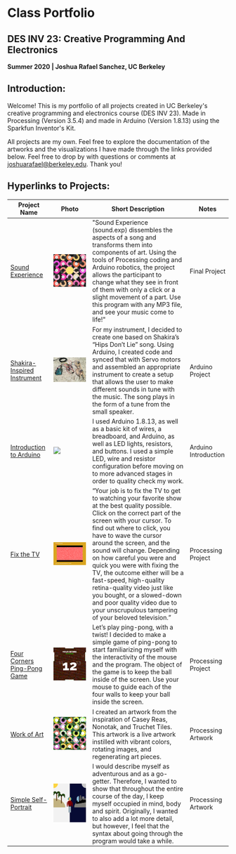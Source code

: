 # Class Portfolio
## DES INV 23: Creative Programming And Electronics
**Summer 2020 | Joshua Rafael Sanchez, UC Berkeley**

## Introduction:
Welcome! This is my portfolio of all projects created in UC Berkeley's creative programming and electronics course (DES INV 23). Made in Processing (Version 3.5.4) and made in Arduino (Version 1.8.13) using the Sparkfun Inventor's Kit. 

All projects are my own.  Feel free to explore the documentation of the artworks and the visualizations I have made through the links provided below.  Feel free to drop by with questions or comments at joshuarafael@berkeley.edu.  Thank you!

## Hyperlinks to Projects:

| Project Name 	| Photo			| Short Description	| Notes			|
| ------------------- 	| ------------------		| ---------------------	| -------------------	|
| [Sound Experience](https://github.com/joshsanchez98/CreativeProgrammingAndElectronics/tree/master/finalProjectSummer2020)	| <img src = 'https://github.com/joshsanchez98/CreativeProgrammingAndElectronics/blob/master/finalProjectSummer2020/screen4.png'> 	| "Sound Experience (sound.exp) dissembles the aspects of a song and transforms them into components of art. Using the tools of Processing coding and Arduino robotics, the project allows the participant to change what they see in front of them with only a click or a slight movement of a part. Use this program with any MP3 file, and see your music come to life!" |  Final Project |
| [Shakira-Inspired Instrument](https://github.com/joshsanchez98/CreativeProgrammingAndElectronics/tree/master/July_27) 	| <img src="https://github.com/joshsanchez98/CreativeProgrammingAndElectronics/blob/master/July_27/IMG_7707.JPG">	| For my instrument, I decided to create one based on Shakira’s “Hips Don’t Lie” song.  Using Arduino, I created code and synced that with Servo motors and assembled an appropriate instrument to create a setup that allows the user to make different sounds in tune with the music.  The song plays in the form of a tune from the small speaker.	| Arduino Project | 
| [Introduction to Arduino](https://github.com/joshsanchez98/CreativeProgrammingAndElectronics/tree/master/July_22)	| <img src="https://github.com/joshsanchez98/CreativeProgrammingAndElectronics/blob/master/July_22/animated.gif">	| I used Arduino 1.8.13, as well as a basic kit of wires, a breadboard, and Arduino, as well as LED lights, resistors, and buttons. I used a simple LED, wire and resistor configuration before moving on to more advanced stages in order to quality check my work. | Arduino Introduction | 
| [Fix the TV](https://github.com/joshsanchez98/CreativeProgrammingAndElectronics/tree/master/Midterm)	| <img src="https://github.com/joshsanchez98/CreativeProgrammingAndElectronics/blob/master/Midterm/Screen%20Shot%202020-07-20%20at%204.13.04%20AM.png">	| “Your job is to fix the TV to get to watching your favorite show at the best quality possible. Click on the correct part of the screen with your cursor.  To find out where to click, you have to wave the cursor around the screen, and the sound will change.  Depending on how careful you were and quick you were with fixing the TV,  the outcome either will be a fast-speed, high-quality retina-quality video just like you bought, or a slowed-down and poor quality video due to your unscrupulous tampering of your beloved television.” | Processing Project |
| [Four Corners Ping-Pong Game](https://github.com/joshsanchez98/CreativeProgrammingAndElectronics/tree/master/July_15) | <img src="https://github.com/joshsanchez98/CreativeProgrammingAndElectronics/blob/master/July_15/Screen%20Shot%202020-07-15%20at%202.59.54%20AM.png">	| Let’s play ping-pong, with a twist! I decided to make a simple game of ping-pong to start familiarizing myself with the interactivity of the mouse and the program. The object of the game is to keep the ball inside of the screen. Use your mouse to guide each of the four walls to keep your ball inside the screen. | Processing Project |
| [Work of Art](https://github.com/joshsanchez98/CreativeProgrammingAndElectronics/tree/master/July_13) | <img src="https://github.com/joshsanchez98/CreativeProgrammingAndElectronics/blob/master/July_13/my_image.png"> | I created an artwork from the inspiration of Casey Reas, Nonotak, and Truchet Tiles.  This artwork is a live artwork instilled with vibrant colors, rotating images, and regenerating art pieces. | Processing Artwork |
| [Simple Self-Portrait](https://github.com/joshsanchez98/CreativeProgrammingAndElectronics/tree/master/July_8) | <img src="https://github.com/joshsanchez98/CreativeProgrammingAndElectronics/blob/master/July_8/Screen%20Shot%202020-07-08%20at%201.42.23%20AM.png"> | I would describe myself as adventurous and as a go-getter. Therefore, I wanted to show that throughout the entire course of the day, I keep myself occupied in mind, body and spirit. Originally, I wanted to also add a lot more detail, but however, I feel that the syntax about going through the program would take a while. | Processing Artwork |

